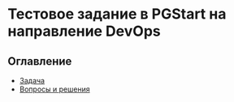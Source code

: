 # Тестовое задание в PGStart на направление DevOps

## Оглавление
- [Задача](docs/TASK.md)
- [Вопросы и решения](docs/DECISIONS.md)
